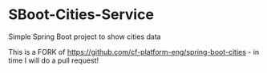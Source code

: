 # SBoot-Cities-Service
Simple Spring Boot project to show cities data

This is a FORK of https://github.com/cf-platform-eng/spring-boot-cities - in time I will do a pull request!
